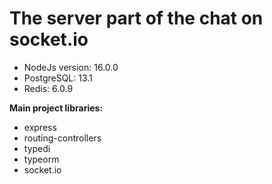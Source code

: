 # The server part of the chat on socket.io

+ NodeJs version: 16.0.0 <br>
+ PostgreSQL: 13.1 <br>
+ Redis: 6.0.9

**Main project libraries:**
- express
- routing-controllers
- typedi
- typeorm
- socket.io

